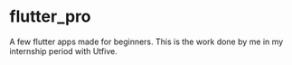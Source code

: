 # flutter_pro
A few flutter apps made for beginners.
This is the work done by me in my internship period with Utfive.
